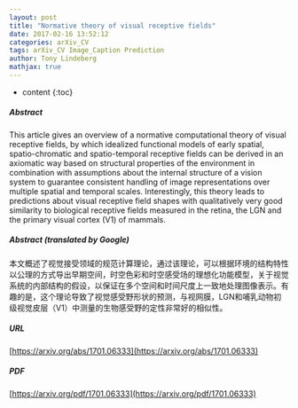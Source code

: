 ```yaml
---
layout: post
title: "Normative theory of visual receptive fields"
date: 2017-02-16 13:52:12
categories: arXiv_CV
tags: arXiv_CV Image_Caption Prediction
author: Tony Lindeberg
mathjax: true
---
```


* content
{:toc}

##### Abstract
This article gives an overview of a normative computational theory of visual receptive fields, by which idealized functional models of early spatial, spatio-chromatic and spatio-temporal receptive fields can be derived in an axiomatic way based on structural properties of the environment in combination with assumptions about the internal structure of a vision system to guarantee consistent handling of image representations over multiple spatial and temporal scales. Interestingly, this theory leads to predictions about visual receptive field shapes with qualitatively very good similarity to biological receptive fields measured in the retina, the LGN and the primary visual cortex (V1) of mammals.

##### Abstract (translated by Google)
本文概述了视觉接受领域的规范计算理论，通过该理论，可以根据环境的结构特性以公理的方式导出早期空间，时空色彩和时空感受场的理想化功能模型，关于视觉系统的内部结构的假设，以保证在多个空间和时间尺度上一致地处理图像表示。有趣的是，这个理论导致了视觉感受野形状的预测，与视网膜，LGN和哺乳动物初级视觉皮层（V1）中测量的生物感受野的定性非常好的相似性。

##### URL
[https://arxiv.org/abs/1701.06333](https://arxiv.org/abs/1701.06333)

##### PDF
[https://arxiv.org/pdf/1701.06333](https://arxiv.org/pdf/1701.06333)

